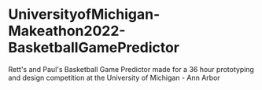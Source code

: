 # UniversityofMichigan-Makeathon2022-BasketballGamePredictor
Rett's and Paul's Basketball Game Predictor made for a 36 hour prototyping and design competition at the University of Michigan - Ann Arbor
